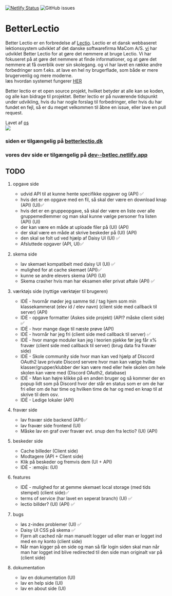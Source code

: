 [![Netlify Status](https://api.netlify.com/api/v1/badges/fe2851de-234e-4d0b-864e-25827514c5a5/deploy-status)](https://app.netlify.com/sites/betlec/deploys)
![GitHub issues](https://img.shields.io/github/issues-raw/victorDigital/betterLectio)

# BetterLectio

Better Lectio er en forbredelse af [Lectio](https://lectio.dk). Lectio er et dansk webbaseret lektionssystem udviklet af det danske softwarefirma MaCom A/S. [vi](https://github.com/victorDigital/betterLectio/graphs/contributors) har udviklet Better Lectio for at gøre det nemmere at bruge Lectio. Vi har fokuseret på at gøre det nemmere at finde informationer, og at gøre det nemmere at få overblik over sin skolegang. og vi har lavet en række andre forbedringer som f.eks. at lave en hel ny brugerflade, som både er mere brugervenlig og mere moderne.  
læs hvordan systemet fungerer [HER](https://betlec.netlify.app/help)

Better lectio er et open source projekt, hvilket betyder at alle kan se koden, og alle kan bidrage til projektet. Better lectio er på nuværende tidspunkt under udvikling, hvis du har nogle forslag til forbedringer, eller hvis du har fundet en fejl, så er du meget velkommen til åbne en issue, eller lave en pull request.

Lavet af [os](https://github.com/victorDigital/betterLectio/graphs/contributors)  
<img src="https://contrib.rocks/image?repo=victorDigital/betterLectio" />

### siden er tilgængelig på [betterlectio.dk](https://betterlectio.dk)

### vores dev side er tilgængelig på [dev--betlec.netlify.app](https://dev--betlec.netlify.app/)

## TODO

1. opgave side

   - udvid API til at kunne hente specifikke opgaver og (API) ✅
   - hvis det er en opgave med en fil, så skal der være en download knap (API) (UI)✅
   - hvis det er en gruppeopgave, så skal der være en liste over alle gruppemedlemmer og man skal kunne vælge personer fra listen (API) (UI)
   - der kan være en måde at uploade filer på (UI) (API)
   - der skal være en måde at skrive beskeder på (UI) (API)
   - den skal se folt ud ved hjælp af Daisy UI (UI) ✅
   - Afsluttede opgaver (API, UI)✅

2. skema side

   - lav skemaet kompatibelt med daisy UI (UI) ✅
   - mulighed for at cache skemaet (API)✅
   - kunne se andre elevers skema (API) (UI)
   - Skema crasher hvis man har eksamen eller privat aftale (API) ✅

3. værktøjs side (nyttige værktøjer til brugeren)

   - IDÉ - hvornår møder jeg samme tid / tag hjem som min klassekammerat (elev id / elev navn) (client side med callback til server) (API)
   - IDÉ - opgave formatter (Askes side projekt) (API? måske client side) ✅
   - IDÉ - hvor mange dage til næste prøve (API)
   - IDÉ - hvornår har jeg fri (client side med callback til server) ✅
   - IDÉ - hvor mange moduler kan jeg i teorien pjekke før jeg får x% fravær (client side med callback til server) (brug data fra fravær side)
   - IDÉ - Skole community side hvor man kan ved hjælp af Discord OAuth2 lave private Discord servere hvor man kan vælge hvilke klasser/grupper/klubber der kan være med eller hele skolen om hele skolen kan være med (Discord OAuth2, database)
   - IDÉ - Man kan højre klikke på en anden bruger og så kommer der en popup lidt som på Discord hvor der står en status som er om de har fri eller om de har time og hvilken time de har og med en knap til at skrive til dem osv.
   - IDÉ - Ledige lokaler (API)

4. fravær side

   - lav fravær side backend (API)✅
   - lav fravær side frontend (UI)
   - Måske lav en graf over fravær evt. snup den fra lectio? (UI) (API)

5. beskeder side

   - Cache billeder (Client side)
   - Modtagere (API + Client side)
   - Klik på beskeder og fremvis dem (UI + API)
   - IDÉ - :emojis: (UI)

6. features

   - IDÉ - mulighed for at gemme skemaet local storage (med tids stempel) (client side)✅
   - terms of service (har lavet en seperat branch) (UI) ✅
   - lectio billder? (UI) (API) ✅

7. bugs

   - løs z-index problemer (UI) ✅
   - Daisy UI CSS på skema ✅
   - Fjern alt cached når man manuelt logger ud eller man er logget ind med en ny konto (client side)
   - Når man kigger på en side og man så får login siden skal man når man har logget ind blive redirected til den side man originalt var på (client side)

8. dokumentation
   - lav en dokumentation (UI)
   - lav en help side (UI)
   - lav en about side (UI)
